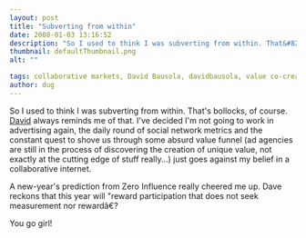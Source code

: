 ```yaml
---
layout: post
title: "Subverting from within"
date: 2008-01-03 13:16:52
description: "So I used to think I was subverting from within. That&#8217;s bollocks, of course. David always reminds me of that. I&#8217;ve decided I&#8217;m not going to work in advertising again, the daily round of social network metrics and the constant&#8230;"
thumbnail: defaultThumbnail.png
alt: ""

tags: collaborative markets, David Bausola, davidbausola, value co-creation, zeroinfluence
author: dug
---
```


<p>So I used to think I was subverting from within. That's bollocks, of course. <a title="Zero influence" href="http://zeroinfluence.wordpress.com/">David</a> always reminds me of that. I've decided I'm not going to work in advertising again, the daily round of social network metrics and the constant quest to shove us through some absurd value funnel (ad agencies are still in the process of discovering the creation of unique value, not exactly at the cutting edge of stuff really...) just goes against my belief in a collaborative internet.</p>

<p>A new-year's prediction from Zero Influence really cheered me up. Dave reckons that this year will "reward participation that does not seek measurement nor rewardâ€?</p>

<p>You go girl!</p>

